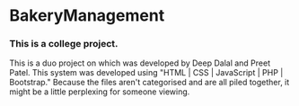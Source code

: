 # BakeryManagement

### This is a college project.

This is a duo project on which was developed by Deep Dalal and Preet Patel. This system was developed using "HTML | CSS | JavaScript | PHP | Bootstrap." Because the files aren't categorised and are all piled together, it might be a little perplexing for someone viewing.
